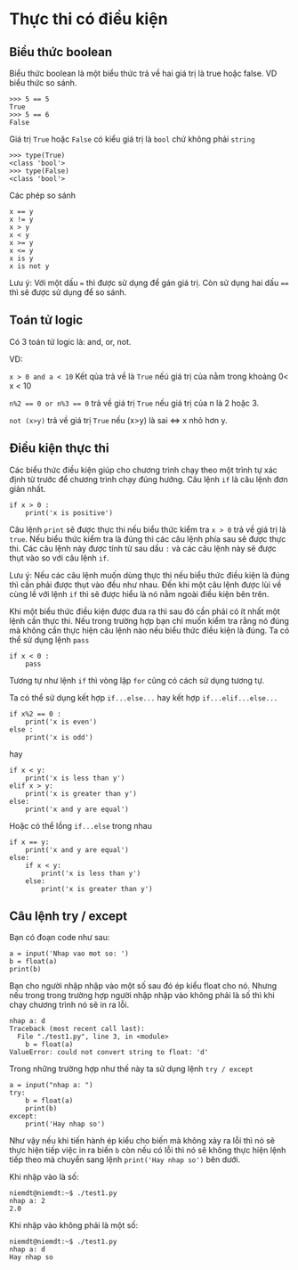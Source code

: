 # Thực thi có điều kiện

## Biểu thức boolean

Biểu thức boolean là một biểu thức trả về hai giá trị là true hoặc false. 
VD biểu thức so sánh.

```
>>> 5 == 5
True
>>> 5 == 6
False
```

Giá trị `True` hoặc `False` có kiểu giá trị là `bool` chứ không phải `string`

```
>>> type(True)
<class 'bool'>
>>> type(False)
<class 'bool'>
```

Các phép so sánh

```
x == y
x != y
x > y
x < y
x >= y
x <= y
x is y
x is not y
```

Lưu ý: Với một dấu `=` thì được sử dụng để gán giá trị. Còn sử dụng hai dấu `==` thì sẽ được sử dụng để so sánh.

## Toán tử logic

Có 3 toán tử logic là: and, or, not. 

VD:

`x > 0 and a < 10`  Kết qủa trả về là `True` nếú giá trị của nằm trong khoảng 0< x < 10

`n%2 == 0 or n%3 == 0` trả về giá trị `True` nếu giá trị của n là 2 hoặc 3.

`not (x>y)` trả về giá trị `True` nếu (x>y) là sai <=> x nhỏ hơn y.

## Điều kiện thực thi

Các biểu thức điều kiện giúp cho chương trình chạy theo một trình tự xác định từ trước để chương trình chạy đúng hướng. Câu lệnh `if` là câu lệnh đơn giản nhất.

```
if x > 0 :
    print('x is positive')
```

Câu lệnh `print` sẽ được thực thi nếu biểu thức kiểm tra `x > 0` trả về giá trị là `true`. Nếu biểu thức kiểm tra là đúng thì các câu lệnh phía sau sẽ được thực thi. Các câu lệnh này được tính từ sau dấu `:` và các câu lệnh này sẽ được thụt vào so với câu lệnh `if`.

Lưu ý: Nếu các câu lệnh muốn dùng thực thi nếu biểu thức điều kiện là đúng thì cần phải được thụt vào đều như nhau. Đến khi một câu lệnh được lùi về cùng lề với lệnh `if` thì sẽ được hiểu là nó nằm ngoài điều kiện bên trên.

Khi một biểu thức điều kiện được đưa ra thì sau đó cần phải có ít nhất một lệnh cần thực thi. Nếu trong trường hợp bạn chỉ muốn kiểm tra rằng nó đúng mà không cần thực hiện câu lệnh nào nếu biểu thức điều kiện là đúng. Ta có thể sử dụng lệnh `pass`

```
if x < 0 :
    pass
```

Tương tự như lệnh `if` thì vòng lặp `for` cũng có cách sử dụng tương tự.

Ta có thể sử dụng kết hợp `if...else...` hay kết hợp `if...elif...else...`

```
if x%2 == 0 :
    print('x is even')
else :
    print('x is odd')
```

hay

```
if x < y:
    print('x is less than y')
elif x > y:
    print('x is greater than y')
else:
    print('x and y are equal')
```

Hoặc có thể lồng `if...else` trong nhau

```
if x == y:
    print('x and y are equal')
else:
    if x < y:
        print('x is less than y')
    else:
        print('x is greater than y')
```

## Câu lệnh try / except

Bạn có đoạn code như sau:

```
a = input('Nhap vao mot so: ')
b = float(a)
print(b)
```

Bạn cho người nhập nhập vào một số sau đó ép kiểu float cho nó. Nhưng nếu trong trong trường hợp người nhập nhập vào không phải là số thì khi chạy chương trình nó sẽ in ra lỗi.

```
nhap a: d
Traceback (most recent call last):
  File "./test1.py", line 3, in <module>
    b = float(a)
ValueError: could not convert string to float: 'd'
```

Trong những trường hợp như thế này ta sử dụng lệnh `try / except` 

```
a = input("nhap a: ")
try:
    b = float(a)
    print(b)
except:
    print('Hay nhap so')
```

Như vậy nếu khi tiến hành ép kiểu cho biến mà không xảy ra lỗi thì nó sẽ thực hiện tiếp việc in ra biến `b` còn nếu có lỗi thì nó sẽ không thực hiện lệnh tiếp theo mà chuyển sang lệnh `print('Hay nhap so')` bên dưới.

Khi nhập vào là số:

```
niemdt@niemdt:~$ ./test1.py 
nhap a: 2
2.0
```

Khi nhập vào không phải là một số:

```
niemdt@niemdt:~$ ./test1.py 
nhap a: d
Hay nhap so
```

